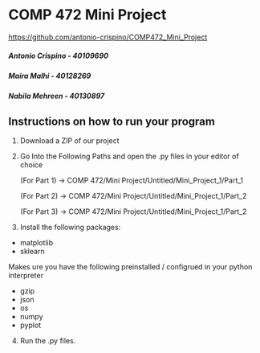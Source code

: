 # COMP 472 Mini Project 

https://github.com/antonio-crispino/COMP472_Mini_Project


##### Antonio Crispino - 40109690 

##### Maira Malhi - 40128269 

##### Nabila Mehreen - 40130897 


## Instructions on how to run your program 

1. Download a ZIP of our project
2. Go Into the Following Paths and open the .py files in your editor of choice

    (For Part 1)  -> COMP 472/Mini Project/Untitled/Mini_Project_1/Part_1 
      
    (For Part 2)  -> COMP 472/Mini Project/Untitled/Mini_Project_1/Part_2 
    
    (For Part 3)  -> COMP 472/Mini Project/Untitled/Mini_Project_1/Part_2 
    
3. Install the following packages:

  - matplotlib
  - sklearn
  
  Makes ure you have the following preinstalled / configrued in your python interpreter 
 - gzip
 - json
 - os
 - numpy 
 - pyplot

4. Run the .py files.
